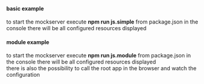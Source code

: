 #### basic example
to start the mockserver execute **npm run js.simple** from package.json
in the console there will be all configured resources displayed

#### module example
to start the mockserver execute **npm run js.module** from package.json
in the console there will be all configured resources displayed \
there is also the possibility to call the root app in the browser 
and watch the configuration
